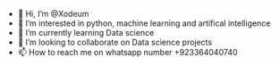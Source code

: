 - 👋 Hi, I’m @Xodeum
- 👀 I’m interested in python, machine learning and artifical intelligence
- 🌱 I’m currently learning Data science
- 💞️ I’m looking to collaborate on Data science projects
- 📫 How to reach me on whatsapp number +923364040740

<!---
Xodeum/Xodeum is a ✨ special ✨ repository because its `README.md` (this file) appears on your GitHub profile.
You can click the Preview link to take a look at your changes.
--->
